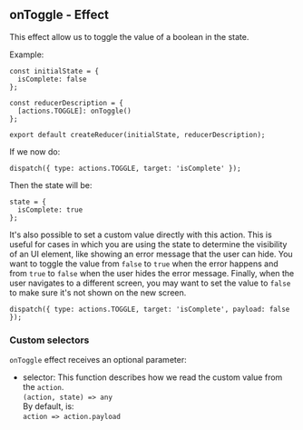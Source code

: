 ## onToggle - Effect

This effect allow us to toggle the value of a boolean in the state.

Example:

```
const initialState = {
  isComplete: false
};

const reducerDescription = {
  [actions.TOGGLE]: onToggle()
};

export default createReducer(initialState, reducerDescription);
```

If we now do:

```
dispatch({ type: actions.TOGGLE, target: 'isComplete' });
```

Then the state will be:

```
state = {
  isComplete: true
};
```

It's also possible to set a custom value directly with this action. This is useful for cases in which you are using the state to determine the visibility of an UI element, like showing an error message that the user can hide. You want to toggle the value from `false` to `true` when the error happens and from `true` to `false` when the user hides the error message. Finally, when the user navigates to a different screen, you may want to set the value to `false` to make sure it's not shown on the new screen.

```
dispatch({ type: actions.TOGGLE, target: 'isComplete', payload: false });
```

### Custom selectors

`onToggle` effect receives an optional parameter:

- selector: This function describes how we read the custom value from the `action`.  
  `(action, state) => any`  
  By default, is:  
  `action => action.payload`
